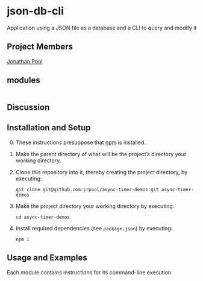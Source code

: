 # json-db-cli
Application using a JSON file as a database and a CLI to query and modify it

## Project Members

[Jonathan Pool](https://github.com/jrpool)

## modules

```
```

## Discussion

## Installation and Setup

0. These instructions presuppose that [npm][npm] is installed.

1. Make the parent directory of what will be the project’s directory your working directory.

2. Clone this repository into it, thereby creating the project directory, by executing:

    `git clone git@github.com:jrpool/async-timer-demos.git async-timer-demos`

2. Make the project directory your working directory by executing:

    `cd async-timer-demos`

3. Install required dependencies (see `package.json`) by executing:

    `npm i`

## Usage and Examples

Each module contains instructions for its command-line execution.

[npm]: https://www.npmjs.com/
